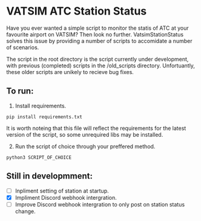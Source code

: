# VATSIM ATC Station Status

Have you ever wanted a simple script to monitor the statis of ATC at your favourite airport on VATSIM? Then look no further.
VatsimStationStatus solves this issue by providing a number of scripts to accomidate a number of scenarios.

The script in the root directory is the script currently under development, with previous (completed) scripts in the /old_scripts directory. Unfortuantly, these older scripts are unikely to recieve bug fixes.

## To run:
1. Install requirements.
```
pip install requirements.txt
```
It is worth noteing that this file will reflect the requirements for the latest version of the script, so some unrequired libs may be installed.

2. Run the script of choice through your preffered method.
```
python3 SCRIPT_OF_CHOICE
```

## Still in developmment:
- [ ] Inpliment setting of station at startup.
- [X] Impliment Discord webhook intergration.
- [ ] Improve Discord webhook intergration to only post on station status change.